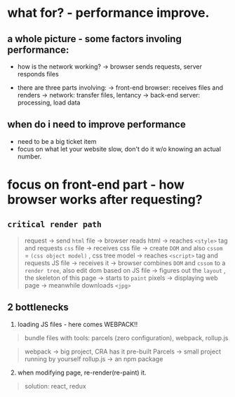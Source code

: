 # what for? - performance improve. 

## a whole picture - some factors involing performance:
- how is the network working? 
→ browser sends requests, server responds files

- there are three parts involving:
→ front-end browser: receives files and renders
→ network: transfer files, lentancy
→ back-end server:  processing, load data

## when do i need to improve performance

- need to be a big ticket item
- focus on what let your website slow, don't do it w/o knowing an actual number.

# focus on front-end part - how browser works after requesting?
## `critical render path`

> request → send `html` file → browser reads html 
→ reaches `<style>` tag and requests `css` file → receives css file
→ create `DOM` and also `cssom`  = `(css object model)` , css tree model
→ reaches `<script>` tag and requests JS file → receives it
→ browser combines `DOM` and `cssom` to a `render tree`, also edit dom based on JS file
→ figures out the `layout` , the skeleton of this page
→ starts to `paint` pixels → displaying web page
→ meanwhile downloads `<jpg>`
> 

## 2 bottlenecks

1. loading JS files - here comes WEBPACK!!

> bundle files with tools: parcels (zero configuration), webpack, rollup.js
> 

> webpack → big project, CRA has it pre-built
Parcels → small project running by yourself
rollup.js → an npm package
> 
2. when modifying page, re-render(re-paint) it.

> solution: react, redux
> 



